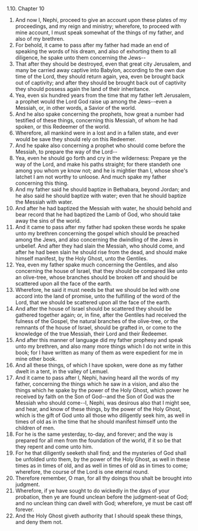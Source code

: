 1.10. Chapter 10
1. And now I, Nephi, proceed to give an account upon these plates of my proceedings, and my reign and ministry; wherefore, to proceed with mine account, I must speak somewhat of the things of my father, and also of my brethren.
2. For behold, it came to pass after my father had made an end of speaking the words of his dream, and also of exhorting them to all diligence, he spake unto them concerning the Jews--
3. That after they should be destroyed, even that great city Jerusalem, and many be carried away captive into Babylon, according to the own due time of the Lord, they should return again, yea, even be brought back out of captivity; and after they should be brought back out of captivity they should possess again the land of their inheritance.
4. Yea, even six hundred years from the time that my father left Jerusalem, a prophet would the Lord God raise up among the Jews--even a Messiah, or, in other words, a Savior of the world.
5. And he also spake concerning the prophets, how great a number had testified of these things, concerning this Messiah, of whom he had spoken, or this Redeemer of the world.
6. Wherefore, all mankind were in a lost and in a fallen state, and ever would be save they should rely on this Redeemer.
7. And he spake also concerning a prophet who should come before the Messiah, to prepare the way of the Lord--
8. Yea, even he should go forth and cry in the wilderness: Prepare ye the way of the Lord, and make his paths straight; for there standeth one among you whom ye know not; and he is mightier than I, whose shoe's latchet I am not worthy to unloose. And much spake my father concerning this thing.
9. And my father said he should baptize in Bethabara, beyond Jordan; and he also said he should baptize with water; even that he should baptize the Messiah with water.
10. And after he had baptized the Messiah with water, he should behold and bear record that he had baptized the Lamb of God, who should take away the sins of the world.
11. And it came to pass after my father had spoken these words he spake unto my brethren concerning the gospel which should be preached among the Jews, and also concerning the dwindling of the Jews in unbelief. And after they had slain the Messiah, who should come, and after he had been slain he should rise from the dead, and should make himself manifest, by the Holy Ghost, unto the Gentiles.
12. Yea, even my father spake much concerning the Gentiles, and also concerning the house of Israel, that they should be compared like unto an olive-tree, whose branches should be broken off and should be scattered upon all the face of the earth.
13. Wherefore, he said it must needs be that we should be led with one accord into the land of promise, unto the fulfilling of the word of the Lord, that we should be scattered upon all the face of the earth.
14. And after the house of Israel should be scattered they should be gathered together again; or, in fine, after the Gentiles had received the fulness of the Gospel, the natural branches of the olive-tree, or the remnants of the house of Israel, should be grafted in, or come to the knowledge of the true Messiah, their Lord and their Redeemer.
15. And after this manner of language did my father prophesy and speak unto my brethren, and also many more things which I do not write in this book; for I have written as many of them as were expedient for me in mine other book.
16. And all these things, of which I have spoken, were done as my father dwelt in a tent, in the valley of Lemuel.
17. And it came to pass after I, Nephi, having heard all the words of my father, concerning the things which he saw in a vision, and also the things which he spake by the power of the Holy Ghost, which power he received by faith on the Son of God--and the Son of God was the Messiah who should come--I, Nephi, was desirous also that I might see, and hear, and know of these things, by the power of the Holy Ghost, which is the gift of God unto all those who diligently seek him, as well in times of old as in the time that he should manifest himself unto the children of men.
18. For he is the same yesterday, to-day, and forever; and the way is prepared for all men from the foundation of the world, if it so be that they repent and come unto him.
19. For he that diligently seeketh shall find; and the mysteries of God shall be unfolded unto them, by the power of the Holy Ghost, as well in these times as in times of old, and as well in times of old as in times to come; wherefore, the course of the Lord is one eternal round.
20. Therefore remember, O man, for all thy doings thou shalt be brought into judgment.
21. Wherefore, if ye have sought to do wickedly in the days of your probation, then ye are found unclean before the judgment-seat of God; and no unclean thing can dwell with God; wherefore, ye must be cast off forever.
22. And the Holy Ghost giveth authority that I should speak these things, and deny them not.

